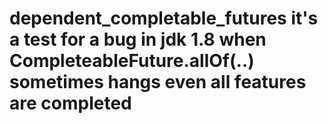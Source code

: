 # dependent_completable_futures it's a test for a bug in jdk 1.8 when CompleteableFuture.allOf(..) sometimes hangs even all features are completed
